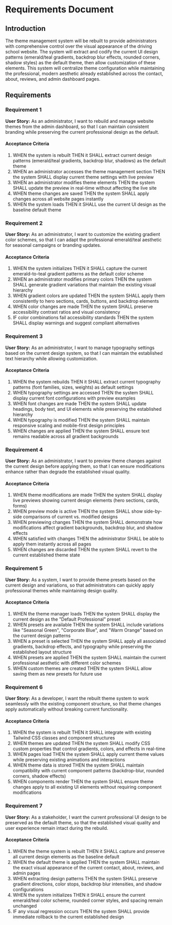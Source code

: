 # Requirements Document

## Introduction

The theme management system will be rebuilt to provide administrators with comprehensive control over the visual appearance of the driving school website. The system will extract and codify the current UI design patterns (emerald/teal gradients, backdrop blur effects, rounded corners, shadow styles) as the default theme, then allow customization of these elements. This system will centralize theme configuration while maintaining the professional, modern aesthetic already established across the contact, about, reviews, and admin dashboard pages.

## Requirements

### Requirement 1

**User Story:** As an administrator, I want to rebuild and manage website themes from the admin dashboard, so that I can maintain consistent branding while preserving the current professional design as the default.

#### Acceptance Criteria

1. WHEN the system is rebuilt THEN it SHALL extract current design patterns (emerald/teal gradients, backdrop blur, shadows) as the default theme
2. WHEN an administrator accesses the theme management section THEN the system SHALL display current theme settings with live preview
3. WHEN an administrator modifies theme elements THEN the system SHALL update the preview in real-time without affecting the live site
4. WHEN theme changes are saved THEN the system SHALL apply changes across all website pages instantly
5. WHEN the system loads THEN it SHALL use the current UI design as the baseline default theme

### Requirement 2

**User Story:** As an administrator, I want to customize the existing gradient color schemes, so that I can adapt the professional emerald/teal aesthetic for seasonal campaigns or branding updates.

#### Acceptance Criteria

1. WHEN the system initializes THEN it SHALL capture the current emerald-to-teal gradient patterns as the default color scheme
2. WHEN an administrator modifies primary colors THEN the system SHALL generate gradient variations that maintain the existing visual hierarchy
3. WHEN gradient colors are updated THEN the system SHALL apply them consistently to hero sections, cards, buttons, and backdrop elements
4. WHEN color changes are made THEN the system SHALL preserve accessibility contrast ratios and visual consistency
5. IF color combinations fail accessibility standards THEN the system SHALL display warnings and suggest compliant alternatives

### Requirement 3

**User Story:** As an administrator, I want to manage typography settings based on the current design system, so that I can maintain the established text hierarchy while allowing customization.

#### Acceptance Criteria

1. WHEN the system rebuilds THEN it SHALL extract current typography patterns (font families, sizes, weights) as default settings
2. WHEN typography settings are accessed THEN the system SHALL display current font configurations with preview examples
3. WHEN font changes are made THEN the system SHALL update headings, body text, and UI elements while preserving the established hierarchy
4. WHEN typography is modified THEN the system SHALL maintain responsive scaling and mobile-first design principles
5. WHEN changes are applied THEN the system SHALL ensure text remains readable across all gradient backgrounds

### Requirement 4

**User Story:** As an administrator, I want to preview theme changes against the current design before applying them, so that I can ensure modifications enhance rather than degrade the established visual quality.

#### Acceptance Criteria

1. WHEN theme modifications are made THEN the system SHALL display live previews showing current design elements (hero sections, cards, forms)
2. WHEN preview mode is active THEN the system SHALL show side-by-side comparisons of current vs. modified designs
3. WHEN previewing changes THEN the system SHALL demonstrate how modifications affect gradient backgrounds, backdrop blur, and shadow effects
4. WHEN satisfied with changes THEN the administrator SHALL be able to apply them instantly across all pages
5. WHEN changes are discarded THEN the system SHALL revert to the current established theme state

### Requirement 5

**User Story:** As a system, I want to provide theme presets based on the current design and variations, so that administrators can quickly apply professional themes while maintaining design quality.

#### Acceptance Criteria

1. WHEN the theme manager loads THEN the system SHALL display the current design as the "Default Professional" preset
2. WHEN presets are available THEN the system SHALL include variations like "Seasonal Green", "Corporate Blue", and "Warm Orange" based on the current design patterns
3. WHEN a preset is selected THEN the system SHALL apply all associated gradients, backdrop effects, and typography while preserving the established layout structure
4. WHEN presets are applied THEN the system SHALL maintain the current professional aesthetic with different color schemes
5. WHEN custom themes are created THEN the system SHALL allow saving them as new presets for future use

### Requirement 6

**User Story:** As a developer, I want the rebuilt theme system to work seamlessly with the existing component structure, so that theme changes apply automatically without breaking current functionality.

#### Acceptance Criteria

1. WHEN the system is rebuilt THEN it SHALL integrate with existing Tailwind CSS classes and component structures
2. WHEN themes are updated THEN the system SHALL modify CSS custom properties that control gradients, colors, and effects in real-time
3. WHEN pages load THEN the system SHALL apply current theme values while preserving existing animations and interactions
4. WHEN theme data is stored THEN the system SHALL maintain compatibility with current component patterns (backdrop-blur, rounded corners, shadow effects)
5. WHEN components render THEN the system SHALL ensure theme changes apply to all existing UI elements without requiring component modifications

### Requirement 7

**User Story:** As a stakeholder, I want the current professional UI design to be preserved as the default theme, so that the established visual quality and user experience remain intact during the rebuild.

#### Acceptance Criteria

1. WHEN the theme system is rebuilt THEN it SHALL capture and preserve all current design elements as the baseline default
2. WHEN the default theme is applied THEN the system SHALL maintain the exact visual appearance of the current contact, about, reviews, and admin pages
3. WHEN extracting design patterns THEN the system SHALL preserve gradient directions, color stops, backdrop blur intensities, and shadow configurations
4. WHEN the system initializes THEN it SHALL ensure the current emerald/teal color scheme, rounded corner styles, and spacing remain unchanged
5. IF any visual regression occurs THEN the system SHALL provide immediate rollback to the current established design